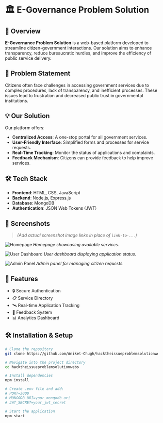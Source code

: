 # 🏛️ E-Governance Problem Solution

## 🚀 Overview

**E-Governance Problem Solution** is a web-based platform developed to streamline citizen-government interactions. Our solution aims to enhance transparency, reduce bureaucratic hurdles, and improve the efficiency of public service delivery.

## 🎯 Problem Statement

Citizens often face challenges in accessing government services due to complex procedures, lack of transparency, and inefficient processes. These issues lead to frustration and decreased public trust in governmental institutions.

## 💡 Our Solution

Our platform offers:

- **Centralized Access**: A one-stop portal for all government services.
- **User-Friendly Interface**: Simplified forms and processes for service requests.
- **Real-Time Tracking**: Monitor the status of applications and complaints.
- **Feedback Mechanism**: Citizens can provide feedback to help improve services.

## 🛠️ Tech Stack

- **Frontend**: HTML, CSS, JavaScript
- **Backend**: Node.js, Express.js
- **Database**: MongoDB
- **Authentication**: JSON Web Tokens (JWT)

## 📸 Screenshots

> *(Add actual screenshot image links in place of `link-to-...`)*

![Homepage](link-to-homepage-screenshot)
*Homepage showcasing available services.*

![User Dashboard](link-to-dashboard-screenshot)
*User dashboard displaying application status.*

![Admin Panel](link-to-admin-panel-screenshot)
*Admin panel for managing citizen requests.*

## 🧪 Features

- 🔒 Secure Authentication
- 📋 Service Directory
- 🛰️ Real-time Application Tracking
- 💬 Feedback System
- 📊 Analytics Dashboard

## 🛠️ Installation & Setup

```bash
# Clone the repository
git clone https://github.com/Aniket-Chugh/hacktheissueproblemsolutionwebs.git

# Navigate into the project directory
cd hacktheissueproblemsolutionwebs

# Install dependencies
npm install

# Create .env file and add:
# PORT=3000
# MONGODB_URI=your_mongodb_uri
# JWT_SECRET=your_jwt_secret

# Start the application
npm start
